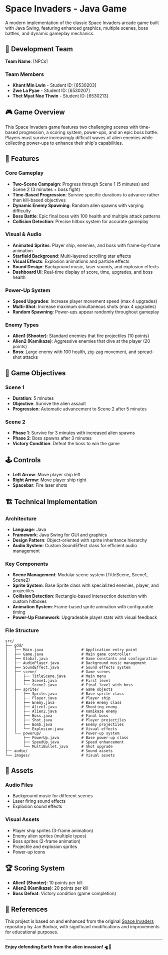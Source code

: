 # Space Invaders - Java Game

A modern implementation of the classic Space Invaders arcade game built with Java Swing, featuring enhanced graphics, multiple scenes, boss battles, and dynamic gameplay mechanics.

## 👥 Development Team

**Team Name**: [NPCs]

### Team Members
- **Khant Min Lwin** - Student ID: [6530203] 
- **Zwe La Pyae** - Student ID: [6530207] 
- **Thet Myat Noe Thwin** - Student ID: [6530213] 

## 🎮 Game Overview

This Space Invaders game features two challenging scenes with time-based progression, a scoring system, power-ups, and an epic boss battle. Players must survive increasingly difficult waves of alien enemies while collecting power-ups to enhance their ship's capabilities.

## 🚀 Features

### Core Gameplay
- **Two-Scene Campaign**: Progress through Scene 1 (5 minutes) and Scene 2 (3 minutes + boss fight)
- **Time-Based Progression**: Survive specific durations to advance rather than kill-based objectives
- **Dynamic Enemy Spawning**: Random alien spawns with varying difficulty
- **Boss Battle**: Epic final boss with 100 health and multiple attack patterns
- **Collision Detection**: Precise hitbox system for accurate gameplay

### Visual & Audio
- **Animated Sprites**: Player ship, enemies, and boss with frame-by-frame animation
- **Starfield Background**: Multi-layered scrolling star effects
- **Visual Effects**: Explosion animations and particle effects
- **Sound Design**: Background music, laser sounds, and explosion effects
- **Dashboard UI**: Real-time display of score, time, upgrades, and boss health

### Power-Up System
- **Speed Upgrades**: Increase player movement speed (max 4 upgrades)
- **Multi-Shot**: Increase maximum simultaneous shots (max 4 upgrades)
- **Random Spawning**: Power-ups appear randomly throughout gameplay

### Enemy Types
- **Alien1 (Shooter)**: Standard enemies that fire projectiles (10 points)
- **Alien2 (Kamikaze)**: Aggressive enemies that dive at the player (20 points)
- **Boss**: Large enemy with 100 health, zig-zag movement, and spread-shot attacks

## 🎯 Game Objectives

### Scene 1
- **Duration**: 5 minutes
- **Objective**: Survive the alien assault
- **Progression**: Automatic advancement to Scene 2 after 5 minutes

### Scene 2
- **Phase 1**: Survive for 3 minutes with increased alien spawns
- **Phase 2**: Boss spawns after 3 minutes
- **Victory Condition**: Defeat the boss to win the game

## 🕹️ Controls

- **Left Arrow**: Move player ship left
- **Right Arrow**: Move player ship right
- **Spacebar**: Fire laser shots

## 🏗️ Technical Implementation

### Architecture
- **Language**: Java
- **Framework**: Java Swing for GUI and graphics
- **Design Pattern**: Object-oriented with sprite inheritance hierarchy
- **Audio System**: Custom SoundEffect class for efficient audio management

### Key Components
- **Scene Management**: Modular scene system (TitleScene, Scene1, Scene2)
- **Sprite System**: Base Sprite class with specialized enemies, player, and projectiles
- **Collision Detection**: Rectangle-based intersection detection with custom hitboxes
- **Animation System**: Frame-based sprite animation with configurable timing
- **Power-Up Framework**: Upgradeable player stats with visual feedback

### File Structure
```
src/
├── gdd/
│   ├── Main.java                 # Application entry point
│   ├── Game.java                 # Main game controller
│   ├── Global.java               # Game constants and configuration
│   ├── AudioPlayer.java          # Background music management
│   ├── SoundEffect.java          # Sound effects system
│   ├── scene/                    # Game scenes
│   │   ├── TitleScene.java       # Main menu
│   │   ├── Scene1.java           # First level
│   │   └── Scene2.java           # Final level with boss
│   ├── sprite/                   # Game objects
│   │   ├── Sprite.java           # Base sprite class
│   │   ├── Player.java           # Player ship
│   │   ├── Enemy.java            # Base enemy class
│   │   ├── Alien1.java           # Shooting enemy
│   │   ├── Alien2.java           # Kamikaze enemy
│   │   ├── Boss.java             # Final boss
│   │   ├── Shot.java             # Player projectiles
│   │   ├── Bomb.java             # Enemy projectiles
│   │   └── Explosion.java        # Visual effects
│   └── powerup/                  # Power-up system
│       ├── PowerUp.java          # Base power-up class
│       ├── SpeedUp.java          # Speed enhancement
│       └── MultiBullet.java      # Shot upgrade
├── audio/                        # Sound assets
└── images/                       # Visual assets
```

## 🎵 Assets

### Audio Files
- Background music for different scenes
- Laser firing sound effects
- Explosion sound effects

### Visual Assets
- Player ship sprites (3-frame animation)
- Enemy alien sprites (multiple types)
- Boss sprites (2-frame animation)
- Projectile and explosion sprites
- Power-up icons

## 🏆 Scoring System

- **Alien1 (Shooter)**: 10 points per kill
- **Alien2 (Kamikaze)**: 20 points per kill
- **Boss Defeat**: Victory condition (game completion)

## 📄 References

This project is based on and enhanced from the original [Space Invaders](https://github.com/janbodnar/Java-Space-Invaders) repository by Jan Bodnar, with significant modifications and improvements for educational purposes.

---

**Enjoy defending Earth from the alien invasion! 🛸👾**